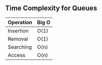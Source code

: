 ## Time Complexity for Queues
| Operation  | Big O  |
| ------------ | ------------ |
| Insertion | O(1) |
| Removal | O(1) |
| Searching | O(n) |
| Access | O(n) |